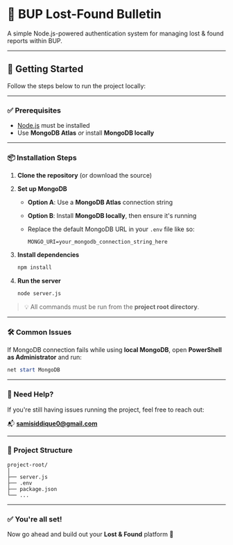 # 🎒 BUP Lost-Found Bulletin

A simple Node.js-powered authentication system for managing lost & found reports within BUP.

---

## 🚀 Getting Started

Follow the steps below to run the project locally:

---

### ✅ Prerequisites

- [Node.js](https://nodejs.org/) must be installed  
- Use **MongoDB Atlas** _or_ install **MongoDB locally**

---

### 📦 Installation Steps

1. **Clone the repository** (or download the source)

2. **Set up MongoDB**

   - **Option A**: Use a **MongoDB Atlas** connection string  
   - **Option B**: Install **MongoDB locally**, then ensure it's running  
   - Replace the default MongoDB URL in your `.env` file like so:

     ```env
     MONGO_URI=your_mongodb_connection_string_here
     ```

3. **Install dependencies**

   ```bash
   npm install
   ```

4. **Run the server**

   ```bash
   node server.js
   ```

> 💡 All commands must be run from the **project root directory**.

---

### 🛠 Common Issues

If MongoDB connection fails while using **local MongoDB**, open **PowerShell as Administrator** and run:

```powershell
net start MongoDB
```

---

### 📨 Need Help?

If you're still having issues running the project, feel free to reach out:

📬 **samisiddique0@gmail.com**

---

### 📁 Project Structure

```
project-root/
│
├── server.js
├── .env
├── package.json
└── ...
```

---

### ✅ You're all set!

Now go ahead and build out your **Lost & Found** platform 🚀
